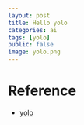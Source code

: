 ```yaml
---
layout: post
title: Hello yolo
categories: ai
tags: [yolo]
public: false
image: yolo.png
---
```



# Reference
- [yolo](https://medium.com/analytics-vidhya/object-detection-with-opencv-python-using-yolov3-481f02c6aa35)